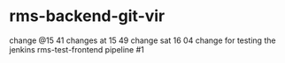 # rms-backend-git-vir
change @15 41
changes at 15 49
change sat 16 04
change for testing the jenkins rms-test-frontend pipeline #1

